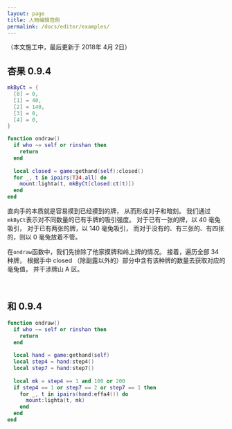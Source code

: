 ```yaml
---
layout: page
title: 人物编辑范例
permalink: /docs/editor/examples/
---
```


（本文施工中，最后更新于 2018年 4月 2日）

## 杏果 0.9.4

```lua
mkByCt = {
  [0] = 0,
  [1] = 40,
  [2] = 140,
  [3] = 0,
  [4] = 0,
}

function ondraw()
  if who ~= self or rinshan then
    return
  end
  
  local closed = game:gethand(self):closed()
  for _, t in ipairs(T34.all) do
    mount:lighta(t, mkByCt[closed:ct(t)])
  end
end
```

直向手的本质就是容易摸到已经摸到的牌，
从而形成对子和暗刻。
我们通过`mkByCt`表示对不同数量的已有手牌的吸引强度。
对于已有一张的牌，以 40 毫兔吸引，
对于已有两张的牌，以 140 毫兔吸引，
而对于没有的、有三张的、有四张的，则以 0 毫兔放着不管。

在`ondraw`函数中，我们先排除了他家摸牌和岭上牌的情况。
接着，遍历全部 34 种牌，
根据手中 closed （除副露以外的）部分中含有该种牌的数量去获取对应的毫兔值，
并干涉牌山 A 区。

<br />

## 和 0.9.4

```lua
function ondraw()
  if who ~= self or rinshan then
    return
  end
  
  local hand = game:gethand(self)
  local step4 = hand:step4()
  local step7 = hand:step7()
  
  local mk = step4 == 1 and 100 or 200
  if step4 == 1 or step7 == 2 or step7 == 1 then
    for _, t in ipairs(hand:effa4()) do
      mount:lighta(t, mk)
    end
  end
end
```


